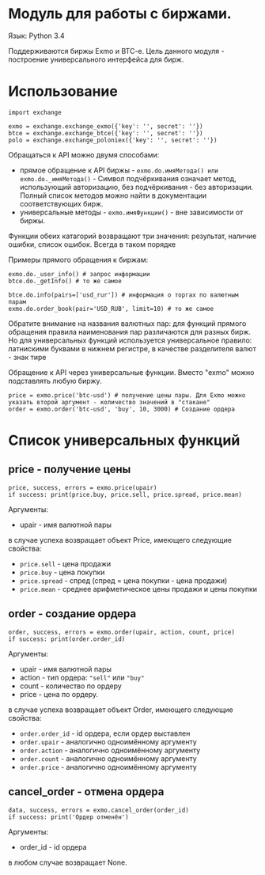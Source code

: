 # Модуль для работы с биржами.

Язык: Python 3.4 

Поддерживаются биржы Exmo и BTC-e. Цель данного модуля - построение универсального интерфейса для бирж.

# Использование

```
import exchange

exmo = exchange.exchange_exmo({'key': '', secret': ''})
btce = exchange.exchange_btce({'key': '', secret': ''})
polo = exchange.exchange_poloniex({'key': '', secret': ''})
```

Обращаться к API можно двумя способами:
- прямое обращение к API биржы - ```exmo.do.имяМетода() или exmo.do._имяМетода()``` - Символ подчёркивания означает метод, использующий авторизацию, без подчёркивания - без авторизации. Полный список методов можно найти в документации соответствующих бирж.
- универсальные методы - ```exmo.имяФункции()``` - вне зависимости от биржы.

Функции обеих катагорий возвращают три значения: результат, наличие ошибки, список ошибок. Всегда в таком порядке

Примеры прямого обращения к биржам:
```
exmo.do._user_info() # запрос информации 
btce.do._getInfo() # то же самое

btce.do.info(pairs=['usd_rur']) # информация о торгах по валютным парам
exmo.do.order_book(pair='USD_RUB', limit=10) # то же самое
```

Обратите внимание на названия валютных пар: для функций прямого обращения правила наименования пар различаются для разных бирж. Но для универсальных функций используется универсальное правило: латнискими буквами в нижнем регистре, в качестве разделителя валют - знак тире

Обращение к API через универсальные функции. Вместо "exmo" можно подставлять любую биржу.

```
price = exmo.price('btc-usd') # получение цены пары. Для Exmo можно указать второй аргумент - количество значений в "стакане"
order = exmo.order('btc-usd', 'buy', 10, 3000) # Создание ордера
```

# Список универсальных функций

## price - получение цены

```
price, success, errors = exmo.price(upair)
if success: print(price.buy, price.sell, price.spread, price.mean)
```

Аргументы:
- upair - имя валютной пары


в случае успеха возвращает объект Price, имеющего следующие свойства:
- ```price.sell``` - цена продажи
- ```price.buy``` - цена покупки
- ```price.spread``` - спред (спред = цена покупки - цена продажи)
- ```price.mean``` - среднее арифметическое цены продажи и цены покупки

## order - создание ордера

```
order, success, errors = exmo.order(upair, action, count, price)
if success: print(order.order_id)
```

Аргументы:
- upair - имя валютной пары
- action - тип ордера: ```"sell"``` или ```"buy"```
- count - количество по ордеру
- price - цена по ордеру.

 
в случае успеха возвращает объект Order, имеющего следующие свойства:
- ```order.order_id``` - id ордера, если ордер выставлен
- ```order.upair``` - аналогично одноимённому аргументу
- ```order.action``` - аналогично одноимённому аргументу
- ```order.count``` - аналогично одноимённому аргументу
- ```order.price``` - аналогично одноимённому аргументу

## cancel_order - отмена ордера 

```
data, success, errors = exmo.cancel_order(order_id)
if success: print('Ордер отменён')
```

Аргументы:
- order_id - id ордера

 
в любом случае возвращает None.